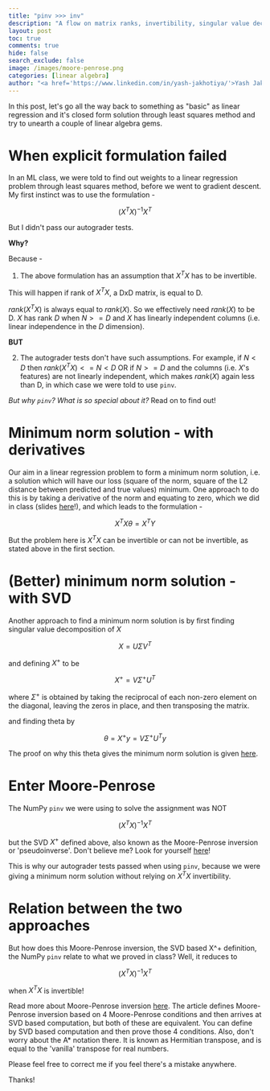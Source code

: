 ```yaml
---
title: "pinv >>> inv"
description: "A flow on matrix ranks, invertibility, singular value decomposition, Moore-Penrose inverse and the least squares method"
layout: post
toc: true
comments: true
hide: false
search_exclude: false
image: /images/moore-penrose.png
categories: [linear algebra]
author: "<a href='https://www.linkedin.com/in/yash-jakhotiya/'>Yash Jakhotiya</a>"
---
```

In this post, let's go all the way back to something as "basic" as linear regression and it's closed form solution through least squares method and try to unearth a couple of linear algebra gems.

# When explicit formulation failed
In an ML class, we were told to find out weights to a linear regression problem through least squares method, before we went to gradient descent. My first instinct was to use the formulation - 

$$(X^TX)^{-1}X^T$$

But I didn't pass our autograder tests.

**Why?**

Because - 

1. The above formulation has an assumption that $X^TX$ has to be invertible. 

This will happen if rank of $X^TX$, a DxD matrix, is equal to D. 

 $rank(X^TX)$ is always equal to  $rank(X)$. So we effectively need  $rank(X)$ to be D.  $X$ has rank  $D$ when $N >= D$ and  $X$ has linearly independent columns (i.e. linear independence in the  $D$ dimension).

**BUT**

2. The autograder tests don't have such assumptions. For example, if $N < D$ then $rank(X^TX) <= N < D$ OR if $N >= D$ and the columns (i.e. $X$'s features) are not linearly independent, which makes  $rank(X)$ again less than D, in which case we were told to use `pinv`.

_But why `pinv`? What is so special about it?_ Read on to find out!

# Minimum norm solution - with derivatives
Our aim in a linear regression problem to form a minimum norm solution, i.e. a solution which will have our loss (square of the norm, square of the L2 distance between predicted and true values) minimum. One approach to do this is by taking a derivative of the norm and equating to zero, which we did in class (slides [here](https://mahdi-roozbahani.github.io/CS46417641-fall2021/course/15-linear-regression-note.pdf)!), and which leads to the formulation - 

$$X^TX\theta = X^TY$$

But the problem here is $X^TX$ can be invertible or can not be invertible, as stated above in the first section.

# (Better) minimum norm solution - with SVD
Another approach to find a minimum norm solution is by first finding singular value decomposition of  $X$ 

$$X = UΣV^T$$

and defining $X^+$ to be 

$$X^+=VΣ^+U^T$$

where $Σ^+$ is obtained by taking the reciprocal of each non-zero element on the diagonal, leaving the zeros in place, and then transposing the matrix.

and finding theta by 

$$\theta = X^+y = VΣ^+U^Ty$$

The proof on why this theta gives the minimum norm solution is given [here](http://web.cs.ucla.edu/~chohsieh/teaching/CS260_Winter2019/notes_linearregression.pdf).

# Enter Moore-Penrose
The NumPy `pinv` we were using to solve the assignment was NOT

$$(X^TX)^{-1}X^T$$

but the SVD $X^+$ defined above, also known as the Moore-Penrose inversion or 'pseudoinverse'. Don't believe me? Look for yourself [here](https://numpy.org/doc/stable/reference/generated/numpy.linalg.`pinv`.html)!

This is why our autograder tests passed when using `pinv`, because we were giving a minimum norm solution without relying on $X^TX$ invertibility.

# Relation between the two approaches
But how does this Moore-Penrose inversion, the SVD based X^+ definition, the NumPy `pinv` relate to what we proved in class? Well, it reduces to  

$$(X^TX)^{-1}X^T$$

when $X^TX$ is invertible!

Read more about Moore-Penrose inversion [here](https://en.wikipedia.org/wiki/Moore%E2%80%93Penrose_inverse). The article defines Moore-Penrose inversion based on 4 Moore-Penrose conditions and then arrives at SVD based computation, but both of these are equivalent. You can define by SVD based computation and then prove those 4 conditions. Also, don't worry about the A* notation there. It is known as Hermitian transpose, and is equal to the 'vanilla' transpose for real numbers.

Please feel free to correct me if you feel there's a mistake anywhere.

Thanks!